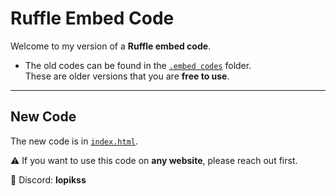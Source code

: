 # Ruffle Embed Code

Welcome to my version of a **Ruffle embed code**.  

- The old codes can be found in the [`.embed codes`](./.embed%20codes) folder.  
  These are older versions that you are **free to use**.  

---

## New Code
The new code is in [`index.html`](./index.html).  

⚠️ If you want to use this code on **any website**, please reach out first.  

📩 Discord: **lopikss**
